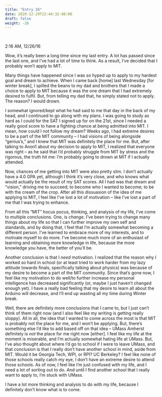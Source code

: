 ```yaml
---
title: "Entry 26"
date: 2020-12-29T22:44:32-08:00
draft: false
weight: -26
---
```


<br />

2:16 AM, 12/26/16

Wow, it’s really been a long time since my last entry. A lot has passed since the last one, and I’ve had a lot of time to think. As a result, I’ve decided that I probably won’t apply to MIT.

Many things have happened since I was so hyped up to apply to my hardest goal and dream to achieve. When I came back [home] last Wednesday [for winter break], I spilled the beans to my dad and brothers that I made a choice to apply to MIT because it was the one dream that I had extremely desired to fulfil. But, from telling my dad that, he simply stated not to apply. The reason? I would drown.

I somewhat ignored/kept what he had said to me that day in the back of my head, and I continued to go along with my plans. I was going to study as hard as I could for the SAT I signed up for on the 21st, since I needed a really good score to have a fighting chance at being admitted into MIT. I mean, how could I not follow my dream? Weeks ago, I had extreme desires to be a part of the MIT community – I had visions of being alongside “genius’s,” and I knew that MIT was definitely the place for me. But, after talking to Anon1 about my decision to apply to MIT, I realized that everyone was right – as he said that I’d probably struggle from MIT by stress and the rigorous, the truth hit me: I’m probably going to drown at MIT if I actually attended.

Now, chances of me getting into MIT were also pretty slim. I don’t actually have a 4.0 GPA yet, although I think it’s very close, and who knows what would actually be the result of my SAT scores. All I had was that dream and “vision,” driving me to succeed; to become who I wanted to become; to be with the cream of the crop. After all this dissuasion of the idea of me applying to MIT, I feel like I’ve lost a lot of motivation – like I’ve lost a part of me that I was trying to enhance.

From all this “MIT” hocus pocus, thinking, and analysis of my life, I’ve come to multiple conclusions. One, is *change*. I’ve been trying to change many things about my life so that I can further improve my own self and standards, and by doing that, I feel that I’m actually somewhat becoming a different person. I’ve learned to embrace more of my interests, and to motivate myself to do more. I’ve become much more of an enthusiast of learning and obtaining more knowledge in life, because the more knowledge you have, the better of you’ll be.

Another conclusion is that I *need* motivation. I realized that the reason why I worked so hard in school (or at least tried to work harder from my lazy attitude towards finals, specifically talking about physics) was because of my desire to become a part of the MIT community. Since that’s gone now, I feel like my motivation to do well/to further increase my personal intelligence has decreased significantly (or, maybe I just haven’t changed enough yet). I have a really bad feeling that my desire to learn all about the Arduino will decrease, and I’ll end up wasting all my time during Winter break.

Well, there are definitely more conclusions that I came to, but I just can’t think of them right now (and I also feel like my writing is getting really sloppy). All in all, the idea that I wanted to come across the most is that MIT is probably not the place for me, and I won’t be applying. But, there’s something else I’d like to add based off on that idea – UMass Amherst definitely is *not* the place for me right now [either]. I feel like my life at the moment is miserable, and I’m actually somewhat hating life at UMass. But, I’ve also thought about where I’d go to school if I were to leave UMass, and that conclusion is that I really don’t have another school in mind, aside from MIT. Would it be Georgia Tech, WPI, or RPI? UC Berkeley? I feel like none of those schools really catch my eye, I don’t have an extreme desire to attend those schools. As of now, I feel like I’m just confused with my life, and I need a lot of sorting out to do. And until I find another school that I really want to apply to, I’m stuck with UMass.

I have a lot more thinking and analysis to do with my life, because I definitely don’t know what is to come.
